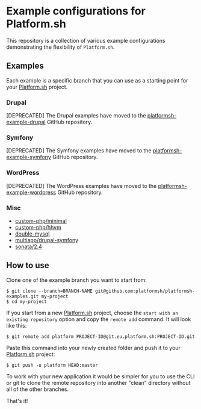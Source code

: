 # Example configurations for Platform.sh

This repository is a collection of various example configurations demonstrating 
the flexibility of `Platform.sh`.

## Examples

Each example is a specific branch that you can use as a starting point for your 
[Platform.sh](https://platform.sh) project.

### Drupal

[DEPRECATED] The Drupal examples have moved to the [platformsh-example-drupal](https://github.com/platformsh/platformsh-example-drupal) GitHub repository.

### Symfony

[DEPRECATED] The Symfony examples have moved to the [platformsh-example-symfony](https://github.com/platformsh/platformsh-example-symfony) GitHub repository.


### WordPress

[DEPRECATED] The WordPress examples have moved to the [platformsh-example-wordpress](https://github.com/platformsh/platformsh-example-wordpress) GitHub repository.

### Misc

* [custom-php/minimal](https://github.com/platformsh/platformsh-examples/tree/custom-php/minimal)
* [custom-php/hhvm](https://github.com/platformsh/platformsh-examples/tree/custom-php/hhvm)
* [double-mysql](https://github.com/platformsh/platformsh-examples/tree/double-mysql)
* [multiapp/drupal-symfony](https://github.com/platformsh/platformsh-examples/tree/multiapp/drupal-symfony)
* [sonata/2.4](https://github.com/platformsh/platformsh-examples/tree/sonata/2.4)

## How to use

Clone one of the example branch you want to start from:

    $ git clone --branch=BRANCH-NAME git@github.com:platformsh/platformsh-examples.git my-project
    $ cd my-project

If you start from a new [Platform.sh](https://platform.sh) project, choose the 
`start with an existing repository` option and copy the `remote add` command. It
will look like this:

    $ git remote add platform PROJECT-ID@git.eu.platform.sh:PROJECT-ID.git

Paste this command into your newly created folder and push it to your 
[Platform.sh](https://platform.sh) project:

    $ git push -u platform HEAD:master

To work with your new application it would be simpler for you to use the CLI or
git to clone the remote repository into another "clean" directory without all
of the other branches.

That's it!
